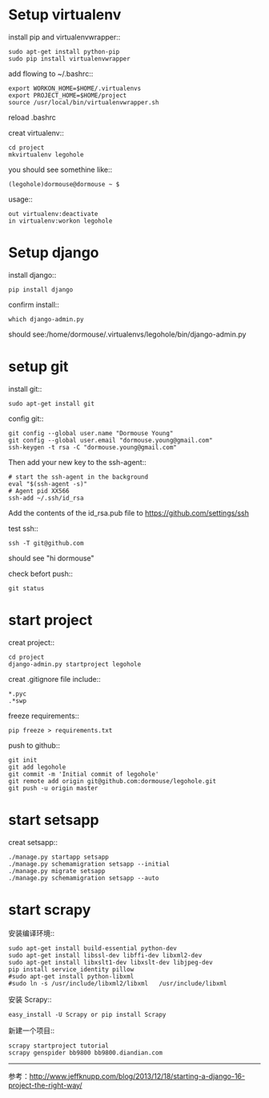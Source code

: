 Setup virtualenv
==================

install pip and virtualenvwrapper::

    sudo apt-get install python-pip
    sudo pip install virtualenvwrapper

add flowing to ~/.bashrc::

    export WORKON_HOME=$HOME/.virtualenvs
    export PROJECT_HOME=$HOME/project
    source /usr/local/bin/virtualenvwrapper.sh

reload .bashrc

creat virtualenv::

    cd project
    mkvirtualenv legohole

you should see somethine like::

    (legohole)dormouse@dormouse ~ $ 

usage::

    out virtualenv:deactivate
    in virtualenv:workon legohole

Setup django
==============

install django::

    pip install django

confirm install::

    which django-admin.py

should see:/home/dormouse/.virtualenvs/legohole/bin/django-admin.py

setup git
=========

install git::

    sudo apt-get install git

config git::

    git config --global user.name "Dormouse Young"
    git config --global user.email "dormouse.young@gmail.com"
    ssh-keygen -t rsa -C "dormouse.young@gmail.com"

Then add your new key to the ssh-agent::

    # start the ssh-agent in the background
    eval "$(ssh-agent -s)"
    # Agent pid XX566
    ssh-add ~/.ssh/id_rsa

Add the contents of the id_rsa.pub file to https://github.com/settings/ssh

test ssh::

    ssh -T git@github.com

should see "hi dormouse"

check befort push::

    git status

start project
=============

creat project::

    cd project
    django-admin.py startproject legohole

creat .gitignore file include::

    *.pyc
    .*swp

freeze requirements::

    pip freeze > requirements.txt

push to github::

    git init
    git add legohole
    git commit -m 'Initial commit of legohole'
    git remote add origin git@github.com:dormouse/legohole.git
    git push -u origin master


start setsapp
=============

creat setsapp::

    ./manage.py startapp setsapp
    ./manage.py schemamigration setsapp --initial
    ./manage.py migrate setsapp
    ./manage.py schemamigration setsapp --auto


start scrapy
============

安装编译环境::

    sudo apt-get install build-essential python-dev
    sudo apt-get install libssl-dev libffi-dev libxml2-dev
    sudo apt-get install libxslt1-dev libxslt-dev libjpeg-dev 
    pip install service_identity pillow
    #sudo apt-get install python-libxml
    #sudo ln -s /usr/include/libxml2/libxml   /usr/include/libxml 

安装 Scrapy::

    easy_install -U Scrapy or pip install Scrapy

新建一个项目::

    scrapy startproject tutorial
    scrapy genspider bb9800 bb9800.diandian.com

----
参考：http://www.jeffknupp.com/blog/2013/12/18/starting-a-django-16-project-the-right-way/




